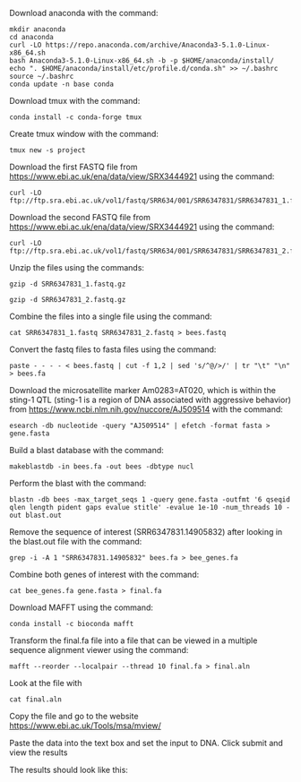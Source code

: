 Download anaconda with the command:

```
mkdir anaconda
cd anaconda
curl -LO https://repo.anaconda.com/archive/Anaconda3-5.1.0-Linux-x86_64.sh
bash Anaconda3-5.1.0-Linux-x86_64.sh -b -p $HOME/anaconda/install/
echo ". $HOME/anaconda/install/etc/profile.d/conda.sh" >> ~/.bashrc
source ~/.bashrc
conda update -n base conda
```

Download tmux with the command:

```
conda install -c conda-forge tmux
```

Create tmux window with the command:

```
tmux new -s project
```

Download the first FASTQ file from https://www.ebi.ac.uk/ena/data/view/SRX3444921 using the command:

```
curl -LO ftp://ftp.sra.ebi.ac.uk/vol1/fastq/SRR634/001/SRR6347831/SRR6347831_1.fastq.gz
```

Download the second FASTQ file from https://www.ebi.ac.uk/ena/data/view/SRX3444921 using the command:

```
curl -LO ftp://ftp.sra.ebi.ac.uk/vol1/fastq/SRR634/001/SRR6347831/SRR6347831_2.fastq.gz
```

Unzip the files using the commands:

```
gzip -d SRR6347831_1.fastq.gz

gzip -d SRR6347831_2.fastq.gz
```

Combine the files into a single file using the command:

```
cat SRR6347831_1.fastq SRR6347831_2.fastq > bees.fastq
```

Convert the fastq files to fasta files using the command:

```
paste - - - - < bees.fastq | cut -f 1,2 | sed 's/^@/>/' | tr "\t" "\n" > bees.fa
```

Download the microsatellite marker Am0283=AT020, which is within the sting-1 QTL (sting-1 is a region of DNA associated with aggressive behavior) from https://www.ncbi.nlm.nih.gov/nuccore/AJ509514 with the command:

```
esearch -db nucleotide -query "AJ509514" | efetch -format fasta > gene.fasta
```

Build a blast database with the command:

```
makeblastdb -in bees.fa -out bees -dbtype nucl
```

Perform the blast with the command:

```
blastn -db bees -max_target_seqs 1 -query gene.fasta -outfmt '6 qseqid qlen length pident gaps evalue stitle' -evalue 1e-10 -num_threads 10 -out blast.out
```

Remove the sequence of interest (SRR6347831.14905832) after looking in the blast.out file with the command:

```
grep -i -A 1 "SRR6347831.14905832" bees.fa > bee_genes.fa
```

Combine both genes of interest with the command:

```
cat bee_genes.fa gene.fasta > final.fa
```

Download MAFFT using the command:

```
conda install -c bioconda mafft
```

Transform the final.fa file into a file that can be viewed in a multiple sequence alignment viewer using the command:

```
mafft --reorder --localpair --thread 10 final.fa > final.aln
```

Look at the file with

```
cat final.aln
```

Copy the file and go to the website https://www.ebi.ac.uk/Tools/msa/mview/

Paste the data into the text box and set the input to DNA. Click submit and view the results

The results should look like this:
